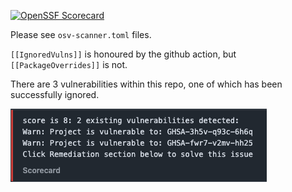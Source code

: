 [![OpenSSF Scorecard](https://api.scorecard.dev/projects/github.com/gingerbenw/test-dependabot-openssf/badge)](https://scorecard.dev/viewer/?uri=github.com/gingerbenw/test-dependabot-openssf)

Please see `osv-scanner.toml` files.

`[[IgnoredVulns]]` is honoured by the github action, but `[[PackageOverrides]]` is not.

There are 3 vulnerabilities within this repo, one of which has been successfully ignored.

![Vulnerabilities in the code scanning section of the security tab](./screenshot.png?raw=true)
